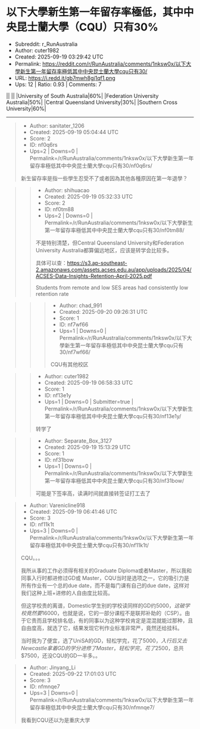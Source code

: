 # 以下大學新生第一年留存率極低，其中中央昆士蘭大學（CQU）只有30%

- Subreddit: r_RunAustralia
- Author: cuter1982
- Created: 2025-09-19 03:29:42 UTC
- Permalink: https://reddit.com/r/RunAustralia/comments/1nksw0x/以下大學新生第一年留存率極低其中中央昆士蘭大學cqu只有30/
- URL: https://i.redd.it/gb7mwh8gj1qf1.png
- Ups: 12 | Ratio: 0.93 | Comments: 7


\|\| \|\| \|University of South Australia\|60%\| \|Federation University
Australia\|50%\| \|Central Queensland University\|30%\| \|Southern Cross
University\|60%\|


---

> - Author: sanitater_1206
> - Created: 2025-09-19 05:04:44 UTC
> - Score: 2
> - ID: nf0q6rs
> - Ups=2 | Downs=0 | Permalink=/r/RunAustralia/comments/1nksw0x/以下大學新生第一年留存率極低其中中央昆士蘭大學cqu只有30/nf0q6rs/
>
> 新生留存率是指一些學生忍受不了或者因為其他各種原因在第一年退學？

>> - Author: shihuacao
>> - Created: 2025-09-19 05:32:33 UTC
>> - Score: 2
>> - ID: nf0tm88
>> - Ups=2 | Downs=0 | Permalink=/r/RunAustralia/comments/1nksw0x/以下大學新生第一年留存率極低其中中央昆士蘭大學cqu只有30/nf0tm88/
>>
>> 不是特别清楚，但Central Queensland University和Federation University Australia都算偏远地区，应该是转学会比较多。
>> 
>> 具体可以查：https://s3.ap-southeast-2.amazonaws.com/assets.acses.edu.au/app/uploads/2025/04/ACSES-Data-Insights-Retention-April-2025.pdf
>> 
>> Students from remote and low SES areas had consistently low retention rate

>>> - Author: chad_991
>>> - Created: 2025-09-20 09:26:31 UTC
>>> - Score: 1
>>> - ID: nf7wf66
>>> - Ups=1 | Downs=0 | Permalink=/r/RunAustralia/comments/1nksw0x/以下大學新生第一年留存率極低其中中央昆士蘭大學cqu只有30/nf7wf66/
>>>
>>> CQU有其他校区

>> - Author: cuter1982
>> - Created: 2025-09-19 06:58:33 UTC
>> - Score: 1
>> - ID: nf13e1y
>> - Ups=1 | Downs=0 | Submitter=true | Permalink=/r/RunAustralia/comments/1nksw0x/以下大學新生第一年留存率極低其中中央昆士蘭大學cqu只有30/nf13e1y/
>>
>> 转学了

>> - Author: Separate_Box_3127
>> - Created: 2025-09-19 15:13:29 UTC
>> - Score: 1
>> - ID: nf31bow
>> - Ups=1 | Downs=0 | Permalink=/r/RunAustralia/comments/1nksw0x/以下大學新生第一年留存率極低其中中央昆士蘭大學cqu只有30/nf31bow/
>>
>> 可能是下签率高，读满时间就直接转签证打工去了

> - Author: Varenicline918
> - Created: 2025-09-19 06:41:46 UTC
> - Score: 3
> - ID: nf11k1t
> - Ups=3 | Downs=0 | Permalink=/r/RunAustralia/comments/1nksw0x/以下大學新生第一年留存率極低其中中央昆士蘭大學cqu只有30/nf11k1t/
>
> CQU。。。
> 
> 我所从事的工作必须得有相关的Graduate Diploma或者Master，所以我和同事入行时都进修过GD或 Master，CQU当时是选项之一，它的吸引力是所有作业有一个总的due date，而不是每门课有自己的due date，这样对我们这种上班+进修的人自由度比较高。
> 
> 但这学校贵的离谱，Domestic学生别的学校读同样的GD约$5000，这破学校竟然要$16000，也就是说，它的一部分课程不是联邦补助的（CSP）。由于它贵而且学校排名低，有的同事以为这种学校肯定是混混就能过那种，且自由度高，就选了它，结果发现它判作业标准非常严，竟然还给挂科。
> 
> 当时我为了便宜，选了UniSA的GD，轻松学完，花了$5000，入行后又去Newcastle拿着GD的学分进修了Master，轻松学完，花了$2500，总共$7500，还没CQU的GD一半多。。

> - Author: Jinyang_Li
> - Created: 2025-09-22 17:01:03 UTC
> - Score: 3
> - ID: nfmnqe7
> - Ups=3 | Downs=0 | Permalink=/r/RunAustralia/comments/1nksw0x/以下大學新生第一年留存率極低其中中央昆士蘭大學cqu只有30/nfmnqe7/
>
> 我看到CQU还以为是重庆大学

